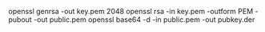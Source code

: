 openssl genrsa -out key.pem 2048
openssl rsa -in key.pem -outform PEM -pubout -out public.pem
openssl base64 -d -in public.pem -out pubkey.der
